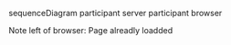 sequenceDiagram
  participant server
  participant browser

  Note left of browser: Page alreadly loadded
